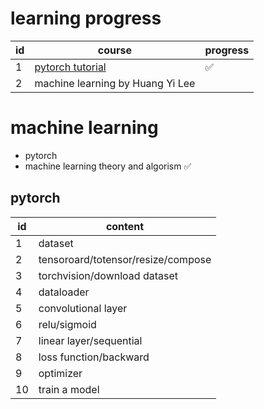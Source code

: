 # learning progress
|id|course|progress|
|---|---|---|
|1|[pytorch tutorial](https://github.com/xiaotudui/pytorch-tutorial.git)|&#x2705;|
|2|machine learning by Huang Yi Lee||

# machine learning
- pytorch
- machine learning theory and algorism &#x2705;


## pytorch
|id|content|
|---|---|
|1|dataset|
|2|tensoroard/totensor/resize/compose|
|3|torchvision/download dataset|
|4|dataloader|
|5|convolutional layer|
|6|relu/sigmoid|
|7|linear layer/sequential|
|8|loss function/backward|
|9|optimizer|
|10|train a model|
